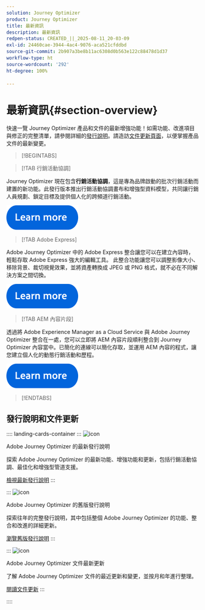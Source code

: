 ```yaml
---
solution: Journey Optimizer
product: Journey Optimizer
title: 最新資訊
description: 最新資訊
redpen-status: CREATED_||_2025-08-11_20-03-09
exl-id: 24460cae-3944-4ac4-9076-aca521cfddbd
source-git-commit: 2b907a3be8b11ac6308d0b563e122c88478d1d37
workflow-type: ht
source-wordcount: '292'
ht-degree: 100%

---
```


# 最新資訊{#section-overview}

快速一覽 Journey Optimizer 產品和文件的最新增強功能！如需功能、改進項目與修正的完整清單，請參閱詳細的[發行說明](../using/rn/release-notes.md)。請造訪[文件更新頁面](../using/rn/documentation-updates.md)，以便掌握產品文件的最新變更。

>[!BEGINTABS]

>[!TAB 行銷活動協調]

Journey Optimizer 現在包含&#x200B;**行銷活動協調**，這是專為品牌啟動的批次行銷活動而建置的新功能。此發行版本推出行銷活動協調畫布和增強型資料模型，共同讓行銷人員規劃、鎖定目標及提供個人化的跨頻道行銷活動。

[![了解更多](../using/assets/do-not-localize/learn-more-button.svg)](../using/orchestrated/gs-orchestrated-campaigns.md)

>[!TAB Adobe Express]

Adobe Journey Optimizer 中的 Adobe Express 整合讓您可以在建立內容時，輕鬆存取 Adobe Express 強大的編輯工具。 此整合功能讓您可以調整影像大小、移除背景、裁切視覺效果，並將資產轉換成 JPEG 或 PNG 格式，就不必在不同解決方案之間切換。

[![了解更多](../using/assets/do-not-localize/learn-more-button.svg)](../using/integrations/express.md)

<!--
>[!TAB AI Assistant]

Immerse yourself in a hands-on experience with our [AI Assistant](../help/using/content-management/gs-generative.md) live feature preview, designed to let you explore its features firsthand and fully understand its capabilities.

[![learn more](../using/assets/do-not-localize/try-it-button.svg)](https://experienceleague.adobe.com/zh-hant/apps/journey-optimizer/ai-assistant-content-accelerator){target="_blank"}-->

>[!TAB AEM 內容片段]

透過將 Adobe Experience Manager as a Cloud Service 與 Adobe Journey Optimizer 整合在一處，您可以立即將 AEM 內容片段順利整合到 Journey Optimizer 內容當中。已簡化的連線可以簡化存取，並運用 AEM 內容的程式，讓您建立個人化的動態行銷活動和歷程。

[![了解更多](../using/assets/do-not-localize/learn-more-button.svg)](../using/integrations/aem-fragments.md)


>[!ENDTABS]

## 發行說明和文件更新

:::: landing-cards-container
:::
![icon](https://cdn.experienceleague.adobe.com/icons/list-check.svg)

Adobe Journey Optimizer 的最新發行說明

探索 Adobe Journey Optimizer 的最新功能、增強功能和更新，包括行銷活動協調、最佳化和增強型管道支援。

[檢視最新發行說明](../using/rn/release-notes.md)
:::

:::
![icon](https://cdn.experienceleague.adobe.com/icons/book.svg)

Adobe Journey Optimizer 的舊版發行說明

探索往年的完整發行說明，其中包括整個 Adobe Journey Optimizer 的功能、整合和改進的詳細更新。

[瀏覽舊版發行說明](previous-rn-new-landing-page.md)
:::

:::
![icon](https://cdn.experienceleague.adobe.com/icons/book.svg)

Adobe Journey Optimizer 文件最新更新

了解 Adobe Journey Optimizer 文件的最近更新和變更，並按月和年進行整理。

[閱讀文件更新](../using/rn/documentation-updates.md)
:::

::::
